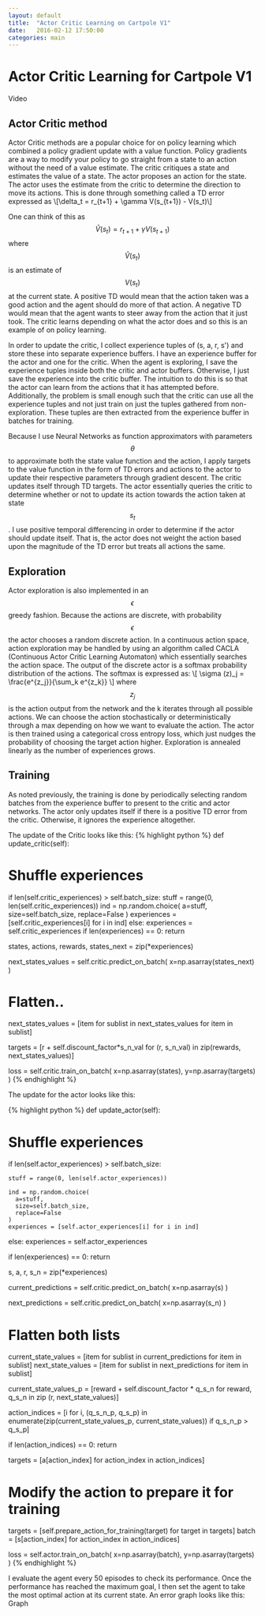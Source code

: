 ```yaml
---
layout: default
title:  "Actor Critic Learning on Cartpole V1"
date:   2016-02-12 17:50:00
categories: main
---
```


# Actor Critic Learning for Cartpole V1
Video
## Actor Critic method
Actor Critic methods are a popular choice for on policy learning which combined a policy gradient update with a value function. Policy gradients are a way to modify your policy to go straight from a state to an action without the need of a value estimate. The critic critiques a state and estimates the value of a state. The actor proposes an action for the state. The actor uses the estimate from the critic to determine the direction to move its actions. This is done through something called a TD error expressed as
\\[\delta_t = r_{t+1} + \gamma V(s_{t+1}) - V(s_t)\\]

One can think of this as $$\widehat V(s_t) = r_{t+1} + \gamma V(s_{t+1})$$ where $$\widehat V(s_t)$$ is an estimate of $$V(s_t)$$ at the current state. A positive TD would mean that the action taken was a good action and the agent should do more of that action. A negative TD would mean that the agent wants to steer away from the action that it just took. The critic learns depending on what the actor does and so this is an example of on policy learning.

In order to update the critic, I collect experience tuples of (s, a, r, s') and store these into separate experience buffers. I have an experience buffer for the actor and one for the critic. When the agent is exploring, I save the experience tuples inside both the critic and actor buffers. Otherwise, I just save the experience into the critic buffer. The intuition to do this is so that the actor can learn from the actions that it has attempted before. Additionally, the problem is small enough such that the critic can use all the experience tuples and not just train on just the tuples gathered from non-exploration. These tuples are then extracted from the experience buffer in batches for training.

Because I use Neural Networks as function approximators with parameters $$\theta$$ to approximate both the state value function and the action, I apply targets to the value function in the form of TD errors and actions to the actor to update their respective parameters through gradient descent. The critic updates itself through TD targets. The actor essentially queries the critic to determine whether or not to update its action towards the action taken at state $$s_t$$. I use positive temporal differencing in order to determine if the actor should update itself. That is, the actor does not weight the action based upon the magnitude of the TD error but treats all actions the same.

## Exploration
Actor exploration is also implemented in an $$\epsilon$$ greedy fashion. Because the actions are discrete, with probability $$\epsilon$$ the actor chooses a random discrete action. In a continuous action space, action exploration may be handled by using an algorithm called CACLA (Continuous Actor Critic Learning Automaton) which essentially searches the action space. The output of the discrete actor is a softmax probability distribution of the actions. The softmax is expressed as:
\\[ \sigma (z)_j = \frac{e^{z_j}}{\sum_k e^{z_k}} \\]
where $$z_j$$ is the action output from the network and the k iterates through all possible actions. We can choose the action stochastically or deterministically through a max depending on how we want to evaluate the action. The actor is then trained using a categorical cross entropy loss, which just nudges the probability of choosing the target action higher.
Exploration is annealed linearly as the number of experiences grows.

## Training
As noted previously, the training is done by periodically selecting random batches from the experience buffer to present to the critic and actor networks. The actor only updates itself if there is a positive TD error from the critic. Otherwise, it ignores the experience altogether.

The update of the Critic looks like this:
{% highlight python %}
def update_critic(self):
  # Shuffle experiences
  if len(self.critic_experiences) > self.batch_size:
    stuff = range(0, len(self.critic_experiences))
    ind = np.random.choice(
      a=stuff,
      size=self.batch_size,
      replace=False
    )
    experiences = [self.critic_experiences[i] for i in ind]
  else:
    experiences = self.critic_experiences
    if len(experiences) == 0:
      return

  states, actions, rewards, states_next = zip(*experiences)

  next_states_values = self.critic.predict_on_batch(
    x=np.asarray(states_next)
  )

  # Flatten..
  next_states_values = [item for sublist in next_states_values for item in sublist]

  targets = [r + self.discount_factor*s_n_val for (r, s_n_val) in zip(rewards, next_states_values)]

  loss = self.critic.train_on_batch(
    x=np.asarray(states),
    y=np.asarray(targets)
  )
{% endhighlight %}

The update for the actor looks like this:

{% highlight python %}
def update_actor(self):
  # Shuffle experiences
  if len(self.actor_experiences) > self.batch_size:

    stuff = range(0, len(self.actor_experiences))

    ind = np.random.choice(
      a=stuff,
      size=self.batch_size,
      replace=False
    )
    experiences = [self.actor_experiences[i] for i in ind]
  else:
    experiences = self.actor_experiences

  if len(experiences) == 0:
    return

  s, a, r, s_n = zip(*experiences)

  current_predictions = self.critic.predict_on_batch(
    x=np.asarray(s)
  )

  next_predictions = self.critic.predict_on_batch(
    x=np.asarray(s_n)
  )

  # Flatten both lists

  current_state_values = [item for sublist in current_predictions for item in sublist]
  next_state_values = [item for sublist in next_predictions for item in sublist]

  current_state_values_p = [reward + self.discount_factor * q_s_n for reward, q_s_n in zip (r, next_state_values)]

  action_indices = [i for i, (q_s_n_p, q_s_p) in enumerate(zip(current_state_values_p, current_state_values)) if q_s_n_p > q_s_p]

  if len(action_indices) == 0:
    return

  targets = [a[action_index] for action_index in action_indices]
  # Modify the action to prepare it for training
  targets = [self.prepare_action_for_training(target) for target in targets]
  batch = [s[action_index] for action_index in action_indices]

  loss = self.actor.train_on_batch(
    x=np.asarray(batch),
    y=np.asarray(targets)
  )
{% endhighlight %}

I evaluate the agent every 50 episodes to check its performance. Once the performance has reached the maximum goal, I then set the agent to take the most optimal action at its current state. An error graph looks like this:
Graph
